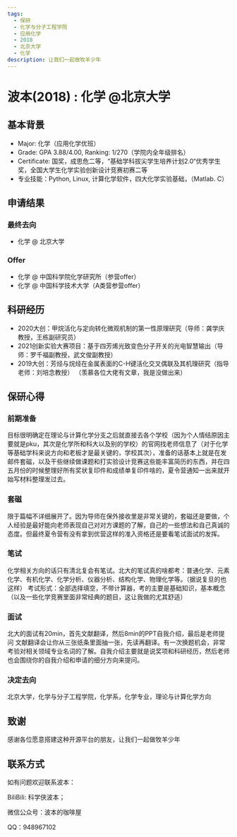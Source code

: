 ```yaml
---
tags:
  - 保研
  - 化学与分子工程学院
  - 应用化学
  - 2018
  - 北京大学
  - 化学
description: 让我们一起做牧羊少年
---
```


# 波本(2018) : 化学 @北京大学

## 基本背景

- Major: 化学（应用化学优班）
- Grade: GPA 3.88/4.00, Ranking: 1/270（学院内全年级排名）
- Certificate: 国奖，成思危二等，“基础学科拔尖学生培养计划2.0“优秀学生奖，全国大学生化学实验创新设计竞赛初赛二等
- 专业技能：Python, Linux, 计算化学软件，四大化学实验基础，（Matlab. C）

## 申请结果

### 最终去向

- 化学 @ 北京大学

### Offer

- 化学 @ 中国科学院化学研究所（参营offer）
- 化学 @ 中国科学技术大学（A类营参营offer）

## 科研经历

- 2020大创：甲烷活化与定向转化微观机制的第一性原理研究（导师：龚学庆教授，王栋副研究员）
- 2021创新实验大赛项目：基于四芳烯光致变色分子开关的光电智慧输出（导师：罗千福副教授，武文俊副教授）
- 2019大创：芳烃与烷烃在金属表面的C-H键活化交叉偶联及其机理研究（指导老师：刘培念教授）
（羡慕各位大佬有文章，我是没做出来）

## 保研心得

### 前期准备

目标很明确定在理论与计算化学分支之后就直接去各个学校（因为个人情结原因主要就是pku，其次是化学所和科大以及别的学校）的官网找老师信息了（对于化学等基础学科来说方向和老板才是最关键的，学校其次），准备的话基本上就是在发邮件套磁，以及干些继续做课题和打实验设计竞赛这些能丰富简历的东西，并在四五月份的时候整理好所有奖状复印件和成绩单复印件啥的，夏令营通知一出来就开始写材料整理发过去。

### 套磁

限于篇幅不详细展开了。因为导师在保外接收里是非常关键的，套磁还是要做，个人经验是最好能向老师表现自己对对方课题的了解，自己的一些想法和自己真诚的态度。但最终夏令营有没有拿到优营这样的准入资格还是要看笔试面试的发挥。

### 笔试

化学相关方向的话只有清北复会有笔试。北大的笔试真的啥都考：普通化学、元素化学、有机化学、化学分析、仪器分析、结构化学、物理化学等。（据说复旦的也这样）
考试形式：全部选择填空，不带计算器，考的主要是基础知识，基本概念（以及一些化学竞赛里面非常经典的题目，这让我做的尤其舒适）

### 面试

北大的面试有20min，首先文献翻译，然后8min的PPT自我介绍，最后是老师提问
文献翻译会让你从三张纸条里面抽一张，先读再翻译。有一次换题机会，非常考验对相关领域专业名词的了解。自我介绍主要就是说奖项和科研经历，然后老师也会围绕你的自我介绍和申请的细分方向来提问。

### 决定去向

北京大学，化学与分子工程学院，化学系，化学专业，理论与计算化学方向

## 致谢

感谢各位愿意搭建这种开源平台的朋友，让我们一起做牧羊少年

## 联系方式

如有问题欢迎联系波本：

BiliBili: 科学侠波本；

微信公众号：波本的咖啡屋

QQ：948967102
